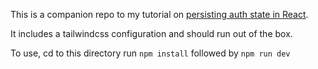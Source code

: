 This is a companion repo to my tutorial on [persisting auth state in React](https://djscruggs.hashnode.dev/auth-state-in-react-with-localstorage).

It includes a tailwindcss configuration and should run out of the box.

To use, cd to this directory run `npm install` followed by `npm run dev` 

